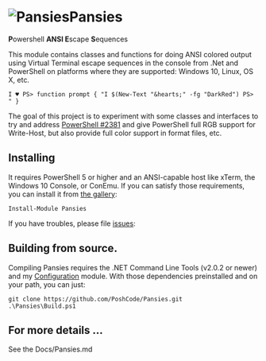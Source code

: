 # <img src="https://github.com/Jaykul/Pansies/blob/resources/Pansies_64.gif?raw=true" alt="Pansies" />Pansies

<strong>P</strong>owershell <strong>ANSI E</strong>scape <strong>S</strong>equences

This module contains classes and functions for doing ANSI colored output using Virtual Terminal escape sequences in the console from .Net and PowerShell on platforms where they are supported: Windows 10, Linux, OS X, etc.

```posh
I ♥ PS> function prompt { "I $(New-Text "&hearts;" -fg "DarkRed") PS> " }
```

The goal of this project is to experiment with some classes and interfaces to try and address [PowerShell #2381](https://github.com/PowerShell/PowerShell/issues/2381) and give PowerShell full RGB support for Write-Host, but also provide full color support in format files, etc.

## Installing

It requires PowerShell 5 or higher and an ANSI-capable host like xTerm, the Windows 10 Console, or ConEmu. If you can satisfy those requirements, you can install it from [the gallery](https://www.powershellgallery.com/packages/Pansies):

```posh
Install-Module Pansies
```

If you have troubles, please file [issues](https://github.com/PoshCode/Pansies/issues):

## Building from source.

Compiling Pansies requires the .NET Command Line Tools (v2.0.2 or newer) and my [Configuration](http://github.com/PoshCode/Configuration) module. With those dependencies preinstalled and on your path, you can just:

```posh
git clone https://github.com/PoshCode/Pansies.git
.\Pansies\Build.ps1
```

## For more details ...

See the Docs/Pansies.md


